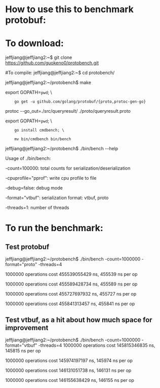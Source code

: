 # How to use this to benchmark protobuf:
# To download:
jeffjiang@jeffjiang2:~$ git clone https://github.com/guokeno0/protobench.git

#To compile:
jeffjiang@jeffjiang2:~$ cd protobench/

jeffjiang@jeffjiang2:~/protobench$ make

export GOPATH=`pwd`; \

        go get -u github.com/golang/protobuf/{proto,protoc-gen-go}
        
protoc --go_out=./src/queryresult/ ./proto/queryresult.proto

export GOPATH=`pwd`; \

        go install cmdbench; \

        mv bin/cmdbench bin/bench

jeffjiang@jeffjiang2:~/protobench$ ./bin/bench --help

Usage of ./bin/bench:

  -count=100000: total counts for serialization/deserialization

  -cpuprofile="pprof": write cpu profile to file

  -debug=false: debug mode

  -format="vtbuf": serialization format: vtbuf, proto

  -threads=1: number of threads

# To run the benchmark:
## Test protobuf
jeffjiang@jeffjiang2:~/protobench$ ./bin/bench -count=1000000 -format="proto" -threads=4

1000000 operations cost 455539055429 ns, 455539 ns per op

1000000 operations cost 455589428734 ns, 455589 ns per op

1000000 operations cost 455727697932 ns, 455727 ns per op

1000000 operations cost 455841313457 ns, 455841 ns per op
## Test vtbuf, as a hit about how much space for improvement
jeffjiang@jeffjiang2:~/protobench$ ./bin/bench -count=1000000 -format="vtbuf" -threads=4
1000000 operations cost 145815346835 ns, 145815 ns per op

1000000 operations cost 145974197197 ns, 145974 ns per op

1000000 operations cost 146131051738 ns, 146131 ns per op

1000000 operations cost 146155638429 ns, 146155 ns per op

